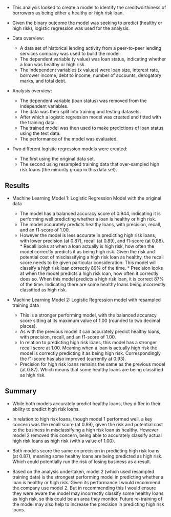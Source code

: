 * This analysis looked to create a model to identify the creditworthiness of borrowers as being either a healthy or high risk loan.

* Given the binary outcome the model was seeking to predict (healthy or high risk), logistic regression was used for the analysis.

* Data overview:
  * A data set of historical lending activity from a peer-to-peer lending services company was used to build the model.
  * The dependent variable (y value) was loan status, indicating whether a loan was healthy or high risk.
  * The independent variables (x values) were loan size, interest rate, borrower income, debt to income, number of accounts, derogatory marks, and total debt.

* Analysis overview:
  * The dependent variable (loan status) was removed from the independent variables.
  * The data was then split into training and testing datasets.
  * After which a logistic regression model was created and fitted with the training data.
  * The trained model was then used to make predictions of loan status using the test data.
  * The performance of the model was evaluated.

* Two different logistic regression models were created:
    * The first using the original data set.
    * The second using resampled training data that over-sampled high risk loans (the minority group in this data set).
   

## Results
* Machine Learning Model 1: Logistic Regression Model with the original data
 
  * The model has a balanced accuracy score of 0.944, indicating it is performing well predicting whether a loan is healthy or high risk.  
  * The model accurately predicts healthy loans, with precision, recall, and an f1-score of 1.00.
  * However the model is less accurate in predicting high risk loans, with lower precision (at 0.87), recall (at 0.89), and f1-score (at 0.88).
        * Recall looks at when a loan actually is high risk, how often the model correctly predicts it as being high risk.   Given the risk and potential cost of misclassifying a high risk loan as healthy, the recall score needs to be given particular consideration.  This model will classify a high risk loan correctly 89% of the time.
        * Precision looks at when the model predicts a high risk loan, how often it correctly does so. When this model predicts a high risk loan, it is correct 87% of the time.  Indicating there are some healthy loans being incorrectly classified as high risk.

* Machine Learning Model 2: Logistic Regression model with resampled training data

  * This is a stronger performing model, with the balanced accuracy score sitting at its maximum value of 1.00 (rounded to two decimal places).
  * As with the previous model it can accurately predict healthy loans, with precision, recall, and an f1-score of 1.00.
  * In relation to predicting high risk loans, this model has a stronger recall score at 1.00.  Meaning when a loan is actually high risk the model is correctly predicting it as being high risk.  Correspondingly the f1-score has also improved (currently at 0.93).  
  * Precision for high risk loans remains the same as the previous model (at 0.87).  Which means that some healthy loans are being classified as high risk.

   
## Summary
* While both models accurately predict healthy loans, they differ in their ability to predict high risk loans.

* In relation to high risk loans, though model 1 performed well, a key concern was the recall score (at 0.89), given the risk and potential cost to the business in misclassifying a high risk loan as healthy. However model 2 removed this concern, being able to accurately classify actual high risk loans as high risk (with a value of 1.00).

* Both models score the same on precision in predicting high risk loans (at 0.87), meaning some healthy loans are being predicted as high risk.  Which could potentially run the risk of losing business as a result.

* Based on the analysis undertaken, model 2 (which used resampled training data) is the strongest performing model in predicting whether a loan is healthy or high risk.  Given its performance I would recommend the company use model 2.  But in recommending this I would ensure they were aware the model may incorrectly classify some healthy loans as high risk, so this could be an area they monitor.  Future re-training of the model may also help to increase the precision in predicting high risk loans.